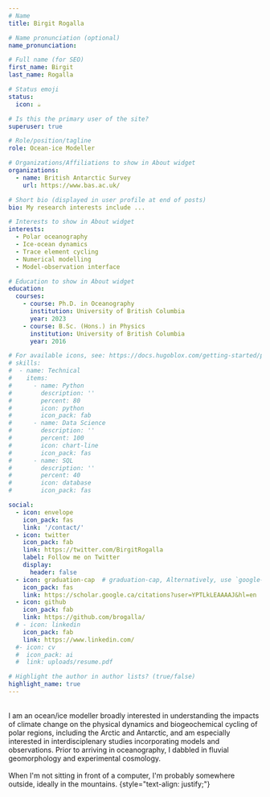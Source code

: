 ```yaml
---
# Name
title: Birgit Rogalla 

# Name pronunciation (optional)
name_pronunciation: 

# Full name (for SEO)
first_name: Birgit
last_name: Rogalla

# Status emoji
status:
  icon: ☕️

# Is this the primary user of the site?
superuser: true

# Role/position/tagline
role: Ocean-ice Modeller

# Organizations/Affiliations to show in About widget
organizations:
  - name: British Antarctic Survey
    url: https://www.bas.ac.uk/

# Short bio (displayed in user profile at end of posts)
bio: My research interests include ...

# Interests to show in About widget
interests:
  - Polar oceanography
  - Ice-ocean dynamics
  - Trace element cycling
  - Numerical modelling
  - Model-observation interface

# Education to show in About widget
education:
  courses:
    - course: Ph.D. in Oceanography
      institution: University of British Columbia
      year: 2023
    - course: B.Sc. (Hons.) in Physics
      institution: University of British Columbia
      year: 2016

# For available icons, see: https://docs.hugoblox.com/getting-started/page-builder/#icons
# skills:
#  - name: Technical
#    items:
#      - name: Python
#        description: ''
#        percent: 80
#        icon: python
#        icon_pack: fab
#      - name: Data Science
#        description: ''
#        percent: 100
#        icon: chart-line
#        icon_pack: fas
#      - name: SQL
#        description: ''
#        percent: 40
#        icon: database
#        icon_pack: fas

social:
  - icon: envelope
    icon_pack: fas
    link: '/contact/'
  - icon: twitter
    icon_pack: fab
    link: https://twitter.com/BirgitRogalla
    label: Follow me on Twitter
    display:
      header: false
  - icon: graduation-cap  # graduation-cap, Alternatively, use `google-scholar` icon from `ai` icon pack
    icon_pack: fas
    link: https://scholar.google.ca/citations?user=YPTLkLEAAAAJ&hl=en
  - icon: github
    icon_pack: fab
    link: https://github.com/brogalla/
  # - icon: linkedin
    icon_pack: fab
    link: https://www.linkedin.com/
  #- icon: cv
  #  icon_pack: ai
  #  link: uploads/resume.pdf

# Highlight the author in author lists? (true/false)
highlight_name: true
---
```


<br>
I am an ocean/ice modeller broadly interested in understanding the impacts of climate change on the physical dynamics and biogeochemical cycling of polar regions, including the Arctic and Antarctic, and am especially interested in interdisciplenary studies incorporating models and observations. Prior to arriving in oceanography, I dabbled in fluvial geomorphology and experimental cosmology.
<br>
<br>
When I'm not sitting in front of a computer, I'm probably somewhere outside, ideally in the mountains.
{style="text-align: justify;"}
